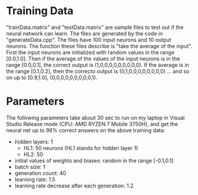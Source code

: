 # Training Data

"trainData.matrix" and "testData.matrix" are sample files to test out if the neural network
can learn. The files are generated by the code in "generateData.cpp".
The files have 100 input neurons and 10 output neurons. The function these files describe
is "take the average of the input". First the input neurons are initialized with random values in the 
range [0.0,1.0]. Then if the average of the values of the input neurons is in the range 
[0.0,0.1], the correct output is (1,0,0,0,0,0,0,0,0,0). If the average is in the range [0.1,0.2],
then the correcto output is (0,1,0,0,0,0,0,0,0,0) ... and so on up to [0.9,1.0], (0,0,0,0,0,0,0,0,0,1).

# Parameters

The following parameters take about 30 sec to run on my laptop in Visual Studio Release mode
(CPU: AMD RYZEN 7 Mobile 3750H), and get the neural net up to 98% correct answers on the above training data:
 - hidden layers: 1
    - HL1: 50 neurons (HL1 stands for hidden layer 1)
    - HL2: 50
 - initial values of weights and biases: random in the range [-0.1,0.1]
 - batch size: 1
 - generation count: 40
 - learning rate: 1.5
 - learning rate decrease after each generation: 1.2
